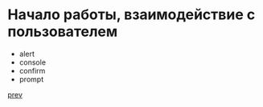 <h1>Начало работы, взаимодействие с пользователем</h1>

<ul>
<li>
alert
</li>
<li>
console
</li>
<li>
confirm
</li>
<li>
prompt
</li>
</ul>

<a href="06.md">prev</a>
